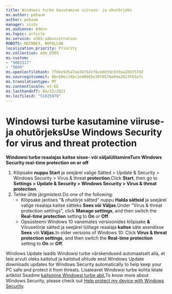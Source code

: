 ```yaml
---
title: Windowsi turbe kasutamine viiruse- ja ohutõrjeks
ms.author: pebaum
author: pebaum
manager: scotv
ms.audience: Admin
ms.topic: article
ms.service: o365-administration
ROBOTS: NOINDEX, NOFOLLOW
localization_priority: Priority
ms.collection: Adm_O365
ms.custom:
- "9001517"
- "5609"
ms.openlocfilehash: 7fbbe5d5a7aa347541f6cedd3dc97daa2b9757d2
ms.sourcegitcommit: 8bc60ec34bc1e40685e3976576e04a2623f63a7c
ms.translationtype: MT
ms.contentlocale: et-EE
ms.lasthandoff: 04/15/2021
ms.locfileid: "51825979"
---
```

# <a name="use-windows-security-for-virus-and-threat-protection"></a><span data-ttu-id="7146f-102">Windowsi turbe kasutamine viiruse- ja ohutõrjeks</span><span class="sxs-lookup"><span data-stu-id="7146f-102">Use Windows Security for virus and threat protection</span></span>

<span data-ttu-id="7146f-103">**Windowsi turbe reaalajas kaitse sisse- või väljalülitamine**</span><span class="sxs-lookup"><span data-stu-id="7146f-103">**Turn Windows Security real-time protection on or off**</span></span>

1. <span data-ttu-id="7146f-104">Klõpsake **nuppu Start** ja seejärel valige Sätted > Update & Security > Windows Security > Virus & threat **protection**.</span><span class="sxs-lookup"><span data-stu-id="7146f-104">Click **Start**, then go to **Settings > Update & Security > Windows Security > Virus & threat protection**.</span></span>
2. <span data-ttu-id="7146f-105">Tehke ühte järgmistest.</span><span class="sxs-lookup"><span data-stu-id="7146f-105">Do one of the following:</span></span>
    - <span data-ttu-id="7146f-106">Klõpsake jaotises "& ohutõrje sätted" nuppu **Halda sätteid** ja  seejärel valige reaalaja kaitse sätteks **Sees või** **Väljas**.</span><span class="sxs-lookup"><span data-stu-id="7146f-106">Under "Virus & threat protection settings", click **Manage settings**, and then switch the **Real-time protection** setting to **On** or **Off**.</span></span>
    - <span data-ttu-id="7146f-107">Opsüsteemi Windows 10 vanemates versioonides klõpsake **&** Viirusetõrje sätted ja seejärel lülitage reaalaja **kaitse** säte asendisse **Sees** või **Väljas.**</span><span class="sxs-lookup"><span data-stu-id="7146f-107">In older versions of Windows 10: Click **Virus & threat protection settings**, and then switch the **Real-time protection** setting to **On** or **Off**.</span></span>

<span data-ttu-id="7146f-108">Windows Update laadib Windowsi turbe värskendused automaatselt alla, et teie arvuti oleks kaitstud ja kaitstud ohtude eest.</span><span class="sxs-lookup"><span data-stu-id="7146f-108">Windows Update downloads updates for Windows Security automatically to help keep your PC safe and protect it from threats.</span></span> <span data-ttu-id="7146f-109">Lisateavet Windowsi turbe kohta leiate artiklist Seadme [kaitsmine Windowsi turbe abil.](https://support.microsoft.com/help/17464/windows-10-help-protect-my-device-with-windows-security)</span><span class="sxs-lookup"><span data-stu-id="7146f-109">To know more about Windows Security, please check out [Help protect my device with Windows Security](https://support.microsoft.com/help/17464/windows-10-help-protect-my-device-with-windows-security).</span></span>
